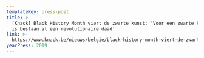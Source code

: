 ```yaml
---
templateKey: press-post
title: >-
  [Knack] Black History Month viert de zwarte kunst: 'Voor een zwarte kunstenaar
  is bestaan al een revolutionaire daad'
link: >-
  https://www.knack.be/nieuws/belgie/black-history-month-viert-de-zwarte-kunst-voor-een-zwarte-kunstenaar-is-bestaan-al-een-revolutionaire-daad/article-longread-1433917.html?cookie_check=1580660756
yearPress: 2019
---
```

